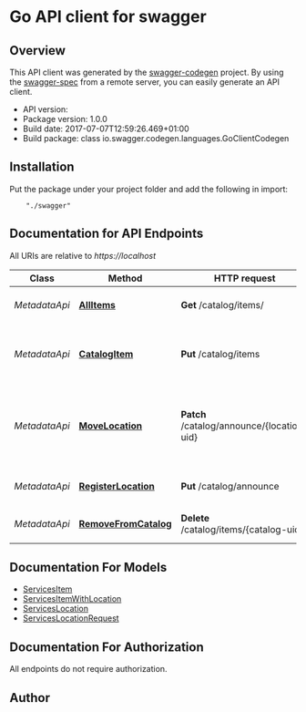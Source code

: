 # Go API client for swagger


## Overview
This API client was generated by the [swagger-codegen](https://github.com/swagger-api/swagger-codegen) project.  By using the [swagger-spec](https://github.com/swagger-api/swagger-spec) from a remote server, you can easily generate an API client.

- API version: 
- Package version: 1.0.0
- Build date: 2017-07-07T12:59:26.469+01:00
- Build package: class io.swagger.codegen.languages.GoClientCodegen

## Installation
Put the package under your project folder and add the following in import:
```
    "./swagger"
```

## Documentation for API Endpoints

All URIs are relative to *https://localhost*

Class | Method | HTTP request | Description
------------ | ------------- | ------------- | -------------
*MetadataApi* | [**AllItems**](docs/MetadataApi.md#allitems) | **Get** /catalog/items/ | get all cataloged items
*MetadataApi* | [**CatalogItem**](docs/MetadataApi.md#catalogitem) | **Put** /catalog/items | catalog an item for discovery e.g. what and where
*MetadataApi* | [**MoveLocation**](docs/MetadataApi.md#movelocation) | **Patch** /catalog/announce/{location-uid} | change a node&#39;s location - keeping the same location-uid
*MetadataApi* | [**RegisterLocation**](docs/MetadataApi.md#registerlocation) | **Put** /catalog/announce | register a node&#39;s location
*MetadataApi* | [**RemoveFromCatalog**](docs/MetadataApi.md#removefromcatalog) | **Delete** /catalog/items/{catalog-uid} | delete an item from the catalog


## Documentation For Models

 - [ServicesItem](docs/ServicesItem.md)
 - [ServicesItemWithLocation](docs/ServicesItemWithLocation.md)
 - [ServicesLocation](docs/ServicesLocation.md)
 - [ServicesLocationRequest](docs/ServicesLocationRequest.md)


## Documentation For Authorization

 All endpoints do not require authorization.


## Author



